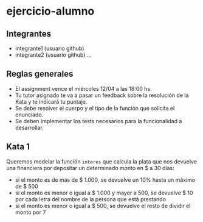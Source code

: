 # ejercicio-alumno

## Integrantes

- integrante1 (usuario github)
- integrante2 (usuario github)
...

## Reglas generales

- El assignment vence el miércoles 12/04 a las 18:00 hs.
- Tu tutor asignado te va a pasar un feedback sobre la resolución de la Kata y te indicará tu puntaje.
- Se debe resolver el cuerpo y el tipo de la función que solicita el enunciado.
- Se deben implementar los tests necesarios para la funcionalidad a desarrollar.

## Kata 1

Queremos modelar la función `interes` que calcula la plata que nos devuelve una financiera por depositar un determinado monto en $ a 30 días:

- si el monto es de más de $ 1.000, se devuelve un 10% hasta un máximo de $ 500
- si el monto es menor o igual a $ 1.000 y mayor a 500, se devuelve $ 10 por cada letra del nombre de la persona que está prestando
- si el monto es menor o igual a $ 500, se devuelve el resto de dividir el monto por 7

